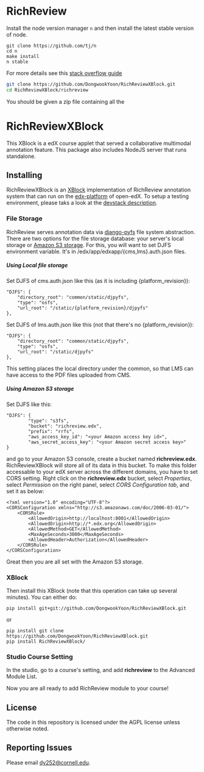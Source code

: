 # RichReview

Install the node version manager `n` and then install the latest stable version of node.

```
git clone https://github.com/tj/n
cd n
make install
n stable
```

For more details see this [stack overflow guide](https://stackoverflow.com/questions/19451851/install-node-js-to-install-n-to-install-node-js)

```bash
git clone https://github.com/DongwookYoon/RichReviewXBlock.git
cd RichReviewXBlock/richreview
```

You should be given a zip file containing all the 

# RichReviewXBlock
This XBlock is a edX course applet that served a collaborative multimodal annotation feature.
This package also includes NodeJS server that runs standalone.

## Installing

RichReviewXBlock is an [XBlock](http://xblock.readthedocs.org/en/latest/) implementation of RichReview annotation system that can run on the [edx-platform](https://github.com/edx/edx-platform) of open-edX. To setup a testing environment, please taks a look at the [devstack description](https://github.com/edx/configuration/wiki/edX-Developer-Stack).

### File Storage
RichReview serves annotation data via [django-pyfs](https://github.com/pmitros/django-pyfs) file system abstraction. There are two options for the file storage database: your server's local storage or [Amazon S3 storage](http://aws.amazon.com/s3/). For this, you will want to set DJFS environment variable. It's in /edx/app/edxapp/{cms,lms}.auth.json files.

##### Using Local file storage
Set DJFS of cms.auth.json like this (as it is including {platform_revision}):

    "DJFS": {
        "directory_root": "common/static/djpyfs",
        "type": "osfs",
        "url_root": "/static/{platform_revision}/djpyfs"
    },
    
Set DJFS of lms.auth.json like this (not that there's no {platform_revision}):

    "DJFS": {
        "directory_root": "common/static/djpyfs",
        "type": "osfs",
        "url_root": "/static/djpyfs"
    },

This setting places the local directory under the common, so that LMS can have access to the PDF files uploaded from CMS.

##### Using Amazon S3 storage
Set DJFS like this:

    "DJFS": {
            "type": "s3fs",
            "bucket": "richreview.edx",
            "prefix": "rrfs",
            "aws_access_key_id": "<your Amazon access key id>",
            "aws_secret_access_key": "<your Amazon secret access key>"
    }

and go to your Amazon S3 console, create a bucket named **richreview.edx**. RichReviewXBlock will store all of its data in this bucket. To make this folder accessable to your edX server across the different domains, you have to set CORS setting. Right click on the **richreview.edx** bucket, select *Properties*, select *Permission* on the right panel,  select *CORS Configuration tab*, and set it as below:

    <?xml version="1.0" encoding="UTF-8"?>
    <CORSConfiguration xmlns="http://s3.amazonaws.com/doc/2006-03-01/">
        <CORSRule>
            <AllowedOrigin>http://localhost:8001</AllowedOrigin>
            <AllowedOrigin>http://*.edx.org</AllowedOrigin>
            <AllowedMethod>GET</AllowedMethod>
            <MaxAgeSeconds>3000</MaxAgeSeconds>
            <AllowedHeader>Authorization</AllowedHeader>
        </CORSRule>
    </CORSConfiguration>
    
Great then you are all set with the Amazon S3 storage.


### XBlock
Then install this XBlock (note that this operation can take up several minutes). You can either do:

    pip install git+git://github.com/DongwookYoon/RichReviewXBlock.git
or

    pip install git clone https://github.com/DongwookYoon/RichReviewXBlock.git
    pip install RichReviewXBlock/

### Studio Course Setting

In the studio, go to a course's setting, and add **richreview** to the Advanced Module List.

Now you are all ready to add RichReview module to your course!


## License

The code in this repository is licensed under the AGPL license unless otherwise noted.

## Reporting Issues

Please email dy252@cornell.edu.
